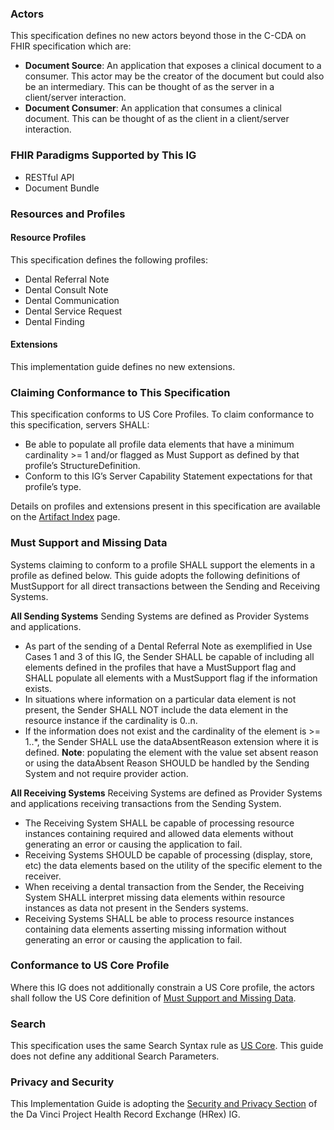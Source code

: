 ### Actors

This specification defines no new actors beyond those in the C-CDA on FHIR specification which are: 

* **Document Source**: An application that exposes a clinical document to a consumer. This actor may be the creator of the document but could also be an intermediary. This can be thought of as the server in a client/server interaction.
* **Document Consumer**: An application that consumes a clinical document. This can be thought of as the client in a client/server interaction.

### FHIR Paradigms Supported by This IG
* RESTful API
* Document Bundle

### Resources and Profiles
#### Resource Profiles
This specification defines the following profiles:
* Dental Referral Note
* Dental Consult Note
* Dental Communication
* Dental Service Request
* Dental Finding

#### Extensions
This implementation guide defines no new extensions.

### Claiming Conformance to This Specification

This specification conforms to US Core Profiles. 
To claim conformance to this specification, servers SHALL:
* Be able to populate all profile data elements that have a minimum cardinality >= 1 and/or flagged as Must Support as defined by that profile’s StructureDefinition.
* Conform to this IG’s Server Capability Statement expectations for that profile’s type.

Details on profiles and extensions present in this specification are available on the [Artifact Index](artifacts.html#profiles) page.

### Must Support and Missing Data
Systems claiming to conform to a profile SHALL support the elements in a profile as defined below. This guide adopts the following definitions of MustSupport for all direct transactions between the Sending and Receiving Systems.

**All Sending Systems**
Sending Systems are defined as Provider Systems and applications.
* As part of the sending of a Dental Referral Note as exemplified in Use Cases 1 and 3 of this IG, the Sender SHALL be capable of including all elements defined in the profiles that have a MustSupport flag and SHALL populate all elements with a MustSupport flag if the information exists.
* In situations where information on a particular data element is not present, the Sender SHALL NOT include the data element in the resource instance if the cardinality is 0..n.
* If the information does not exist and the cardinality of the element is >= 1..*, the Sender SHALL  use the dataAbsentReason extension where it is defined. **Note**: populating the element with the value set absent reason or using the dataAbsent Reason SHOULD be handled by the Sending System and not require provider action.

**All Receiving Systems**
Receiving Systems are defined as Provider Systems and applications receiving transactions from the Sending System.
* The Receiving System SHALL be capable of processing resource instances containing required and allowed data elements without generating an error or causing the application to fail.
* Receiving Systems SHOULD be capable of processing (display, store, etc) the data elements based on the utility of the specific element to the receiver.
* When receiving a dental transaction from the Sender, the Receiving System SHALL interpret missing data elements within resource instances as data not present in the Senders systems.
* Receiving Systems SHALL be able to process resource instances containing data elements asserting missing information without generating an error or causing the application to fail.

### Conformance to US Core Profile
Where this IG does not additionally constrain a US Core profile, the actors shall follow the US Core definition of [Must Support and Missing Data](http://hl7.org/fhir/us/core/general-guidance.html).

### Search 
This specification uses the same Search Syntax rule as [US Core](https://www.hl7.org/fhir/us/core/searchparameters.html). This guide does not define any additional Search Parameters.

### Privacy and Security
This Implementation Guide is adopting the [Security and Privacy Section](http://build.fhir.org/ig/HL7/davinci-ehrx/security.html) of the Da Vinci Project Health Record Exchange (HRex) IG.
